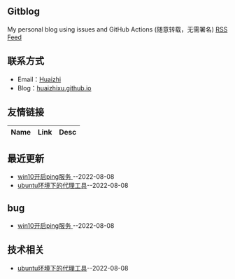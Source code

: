 ## Gitblog
My personal blog using issues and GitHub Actions (随意转载，无需署名)
[RSS Feed](https://raw.githubusercontent.com/huaizhixu/Huaizhi-Blog/master/feed.xml)
## 联系方式
- Email：[Huaizhi](mailto:yuquanxu0713@gmail.com)
- Blog：[huaizhixu.github.io](huaizhixu.github.io)
## 友情链接
| Name | Link | Desc | 
 | ---- | ---- | ---- |
## 最近更新
- [win10开启ping服务 ](https://github.com/huaizhixu/Huaizhi-Blog/issues/2)--2022-08-08
- [ubuntu环境下的代理工具](https://github.com/huaizhixu/Huaizhi-Blog/issues/1)--2022-08-08
## bug
- [win10开启ping服务 ](https://github.com/huaizhixu/Huaizhi-Blog/issues/2)--2022-08-08
## 技术相关
- [ubuntu环境下的代理工具](https://github.com/huaizhixu/Huaizhi-Blog/issues/1)--2022-08-08
